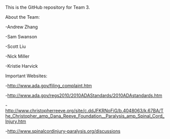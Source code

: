 This is the GitHub repository for Team 3.

About the Team:

  -Andrew Zhang

  -Sam Swanson

  -Scott Liu

  -Nick Miller

  -Kristie Harvick

Important Websites:

  -http://www.ada.gov/filing_complaint.htm
  
  -http://www.ada.gov/regs2010/2010ADAStandards/2010ADAstandards.htm

  -http://www.christopherreeve.org/site/c.ddJFKRNoFiG/b.4048063/k.67BA/The_Christopher_amp_Dana_Reeve_Foundation__Paralysis_amp_Spinal_Cord_Injury.htm
  
  -http://www.spinalcordinjury-paralysis.org/discussions
